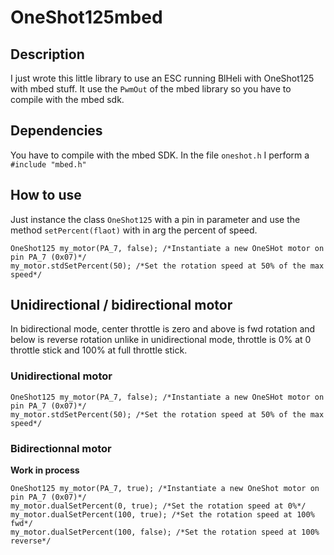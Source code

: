 # OneShot125mbed

## Description

I just wrote this little library to use an ESC running BlHeli with OneShot125 with mbed stuff.
It use the `PwmOut` of the mbed library so you have to compile with the mbed sdk.

## Dependencies

You have to compile with the mbed SDK.
In the file `oneshot.h` I perform a `#include "mbed.h"`


## How to use

Just instance the class `OneShot125` with a pin in parameter and use the method `setPercent(flaot)` with in arg the percent of speed.

```
OneShot125 my_motor(PA_7, false); /*Instantiate a new OneSHot motor on pin PA_7 (0x07)*/
my_motor.stdSetPercent(50); /*Set the rotation speed at 50% of the max speed*/

```

## Unidirectional / bidirectional motor

In bidirectional mode, center throttle is zero and above is fwd rotation and below is reverse rotation unlike in unidirectional mode, throttle is 0% at 0 throttle stick and 100% at full throttle stick.

### Unidirectional motor

```
OneShot125 my_motor(PA_7, false); /*Instantiate a new OneSHot motor on pin PA_7 (0x07)*/
my_motor.stdSetPercent(50); /*Set the rotation speed at 50% of the max speed*/

```

### Bidirectionnal motor

__Work in process__

```
OneShot125 my_motor(PA_7, true); /*Instantiate a new OneShot motor on pin PA_7 (0x07)*/
my_motor.dualSetPercent(0, true); /*Set the rotation speed at 0%*/
my_motor.dualSetPercent(100, true); /*Set the rotation speed at 100% fwd*/
my_motor.dualSetPercent(100, false); /*Set the rotation speed at 100% reverse*/

```

